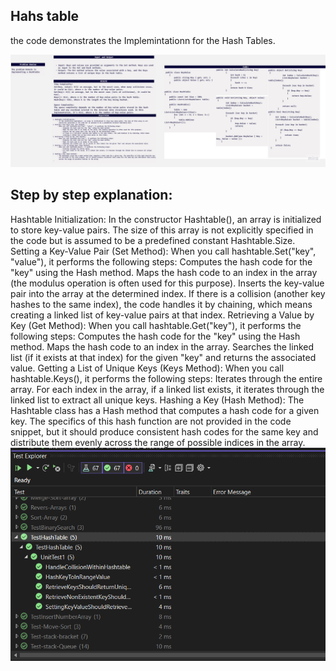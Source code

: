 ## Hahs table
 the code demonstrates the Implemintationn for the Hash Tables.


![white](white.jpg)

## Step by step explanation:
Hashtable Initialization:
In the constructor Hashtable(), an array is initialized to store key-value pairs. The size of this array is not explicitly specified in the code but is assumed to be a predefined constant Hashtable.Size.
Setting a Key-Value Pair (Set Method):
When you call hashtable.Set("key", "value"), it performs the following steps:
Computes the hash code for the "key" using the Hash method.
Maps the hash code to an index in the array (the modulus operation is often used for this purpose).
Inserts the key-value pair into the array at the determined index.
If there is a collision (another key hashes to the same index), the code handles it by chaining, which means creating a linked list of key-value pairs at that index.
Retrieving a Value by Key (Get Method):
When you call hashtable.Get("key"), it performs the following steps:
Computes the hash code for the "key" using the Hash method.
Maps the hash code to an index in the array.
Searches the linked list (if it exists at that index) for the given "key" and returns the associated value.
Getting a List of Unique Keys (Keys Method):
When you call hashtable.Keys(), it performs the following steps:
Iterates through the entire array.
For each index in the array, if a linked list exists, it iterates through the linked list to extract all unique keys.
Hashing a Key (Hash Method):
The Hashtable class has a Hash method that computes a hash code for a given key. The specifics of this hash function are not provided in the code snippet, but it should produce consistent hash codes for the same key and distribute them evenly across the range of possible indices in the array.
![test](test.png)


